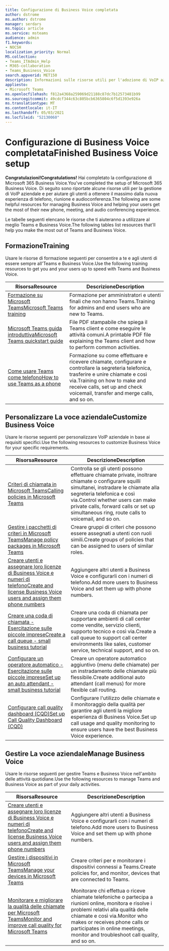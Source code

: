 ```yaml
---
title: Configurazione di Business Voice completata
author: dstrome
ms.author: dstrome
manager: serdars
ms.topic: article
ms.service: msteams
audience: admin
f1.keywords:
- NOCSH
localization_priority: Normal
MS.collection:
- Teams_ITAdmin_Help
- M365-collaboration
- Teams_Business_Voice
search.appverid: MET150
description: Informazioni sulle risorse utili per l'adozione di VoIP aziendale al termine della configurazione.
appliesto:
- Microsoft Teams
ms.openlocfilehash: f812a4368a259069d21188c87dc7b12573481b99
ms.sourcegitcommit: 49cdcf344c63c805bcb6365804c6f5d1393e926a
ms.translationtype: MT
ms.contentlocale: it-IT
ms.lasthandoff: 05/03/2021
ms.locfileid: "52130060"
---
```

# <a name="finished-business-voice-setup"></a><span data-ttu-id="f9dfd-103">Configurazione di Business Voice completata</span><span class="sxs-lookup"><span data-stu-id="f9dfd-103">Finished Business Voice setup</span></span>

<span data-ttu-id="f9dfd-104">**Congratulazioni!**</span><span class="sxs-lookup"><span data-stu-id="f9dfd-104">**Congratulations!**</span></span> <span data-ttu-id="f9dfd-105">Hai completato la configurazione di Microsoft 365 Business Voice.</span><span class="sxs-lookup"><span data-stu-id="f9dfd-105">You've completed the setup of Microsoft 365 Business Voice.</span></span> <span data-ttu-id="f9dfd-106">Di seguito sono riportate alcune risorse utili per la gestione di VoIP aziendale e per aiutare gli utenti a ottenere il massimo dalla nuova esperienza di telefono, riunione e audioconferenza.</span><span class="sxs-lookup"><span data-stu-id="f9dfd-106">The following are some helpful resources for managing Business Voice and helping your users get the most of their new phone, meeting, and audio conferencing experience.</span></span>

<span data-ttu-id="f9dfd-107">Le tabelle seguenti elencano le risorse che ti aiuteranno a utilizzare al meglio Teams e Business Voice.</span><span class="sxs-lookup"><span data-stu-id="f9dfd-107">The following tables list resources that'll help you make the most out of Teams and Business Voice.</span></span>

## <a name="training"></a><span data-ttu-id="f9dfd-108">Formazione</span><span class="sxs-lookup"><span data-stu-id="f9dfd-108">Training</span></span>

<span data-ttu-id="f9dfd-109">Usare le risorse di formazione seguenti per consentire a te e agli utenti di essere sempre all'Teams e Business Voice.</span><span class="sxs-lookup"><span data-stu-id="f9dfd-109">Use the following training resources to get you and your users up to speed with Teams and Business Voice.</span></span>

|<span data-ttu-id="f9dfd-110">Risorsa</span><span class="sxs-lookup"><span data-stu-id="f9dfd-110">Resource</span></span>  |<span data-ttu-id="f9dfd-111">Descrizione</span><span class="sxs-lookup"><span data-stu-id="f9dfd-111">Description</span></span>  |
|---------|---------|
| [<span data-ttu-id="f9dfd-112">Formazione su Microsoft Teams</span><span class="sxs-lookup"><span data-stu-id="f9dfd-112">Microsoft Teams training</span></span>](../training-microsoft-teams-landing-page.md)    | <span data-ttu-id="f9dfd-113">Formazione per amministratori e utenti finali che non hanno Teams.</span><span class="sxs-lookup"><span data-stu-id="f9dfd-113">Training for admins and end users who are new to Teams.</span></span>        |
| [<span data-ttu-id="f9dfd-114">Microsoft Teams guida introduttiva</span><span class="sxs-lookup"><span data-stu-id="f9dfd-114">Microsoft Teams quickstart guide</span></span>](https://download.microsoft.com/download/D/9/F/D9FE8B9E-22F5-47BF-A1AB-09539C41FCD0/Teams%20QS.pdf)    | <span data-ttu-id="f9dfd-115">File PDF stampabile che spiega il Teams client e come eseguire le attività comuni.</span><span class="sxs-lookup"><span data-stu-id="f9dfd-115">A printable PDF file explaining the Teams client and how to perform common activities.</span></span>        |
| [<span data-ttu-id="f9dfd-116">Come usare Teams come telefono</span><span class="sxs-lookup"><span data-stu-id="f9dfd-116">How to use Teams as a phone</span></span>](https://support.microsoft.com/office/meetings-and-calls-d92432d5-dd0f-4d17-8f69-06096b6b48a8?ad=US#ID0EAABAAA=Calls)    | <span data-ttu-id="f9dfd-117">Formazione su come effettuare e ricevere chiamate, configurare e controllare la segreteria telefonica, trasferire e unire chiamate e così via.</span><span class="sxs-lookup"><span data-stu-id="f9dfd-117">Training on how to make and receive calls, set up and check voicemail, transfer and merge calls, and so on.</span></span>        |

## <a name="customize-business-voice"></a><span data-ttu-id="f9dfd-118">Personalizzare La voce aziendale</span><span class="sxs-lookup"><span data-stu-id="f9dfd-118">Customize Business Voice</span></span>

<span data-ttu-id="f9dfd-119">Usare le risorse seguenti per personalizzare VoIP aziendale in base ai requisiti specifici.</span><span class="sxs-lookup"><span data-stu-id="f9dfd-119">Use the following resources to customize Business Voice for your specific requirements.</span></span>

| <span data-ttu-id="f9dfd-120">Risorsa</span><span class="sxs-lookup"><span data-stu-id="f9dfd-120">Resource</span></span> | <span data-ttu-id="f9dfd-121">Descrizione</span><span class="sxs-lookup"><span data-stu-id="f9dfd-121">Description</span></span>  |
|---------|---------|
| [<span data-ttu-id="f9dfd-122">Criteri di chiamata in Microsoft Teams</span><span class="sxs-lookup"><span data-stu-id="f9dfd-122">Calling policies in Microsoft Teams</span></span>](set-up-policies.md)    | <span data-ttu-id="f9dfd-123">Controlla se gli utenti possono effettuare chiamate private, inoltrare chiamate o configurare squilli simultanei, instradare le chiamate alla segreteria telefonica e così via.</span><span class="sxs-lookup"><span data-stu-id="f9dfd-123">Control whether users can make private calls, forward calls or set up simultaneous ring, route calls to voicemail, and so on.</span></span>        |
| [<span data-ttu-id="f9dfd-124">Gestire i pacchetti di criteri in Microsoft Teams</span><span class="sxs-lookup"><span data-stu-id="f9dfd-124">Manage policy packages in Microsoft Teams</span></span>](policy-packages.md)    | <span data-ttu-id="f9dfd-125">Creare gruppi di criteri che possono essere assegnati a utenti con ruoli simili.</span><span class="sxs-lookup"><span data-stu-id="f9dfd-125">Create groups of policies that can be assigned to users of similar roles.</span></span>        |
| [<span data-ttu-id="f9dfd-126">Creare utenti e assegnare loro licenze di Business Voice e numeri di telefono</span><span class="sxs-lookup"><span data-stu-id="f9dfd-126">Create and license Business Voice users and assign them phone numbers</span></span>](create-users.md)    | <span data-ttu-id="f9dfd-127">Aggiungere altri utenti a Business Voice e configurarli con i numeri di telefono.</span><span class="sxs-lookup"><span data-stu-id="f9dfd-127">Add more users to Business Voice and set them up with phone numbers.</span></span>        |
| [<span data-ttu-id="f9dfd-128">Creare una coda di chiamata - Esercitazione sulle piccole imprese</span><span class="sxs-lookup"><span data-stu-id="f9dfd-128">Create a call queue - small business tutorial</span></span>](create-a-phone-system-call-queue-smb.md)    | <span data-ttu-id="f9dfd-129">Creare una coda di chiamata per supportare ambienti di call center come vendite, servizio clienti, supporto tecnico e così via.</span><span class="sxs-lookup"><span data-stu-id="f9dfd-129">Create a call queue to support call center environments like sales, customer service, technical support, and so on.</span></span>        |
| [<span data-ttu-id="f9dfd-130">Configurare un operatore automatico - Esercitazione sulle piccole imprese</span><span class="sxs-lookup"><span data-stu-id="f9dfd-130">Set up an auto attendant - small business tutorial</span></span>](create-a-phone-system-auto-attendant-smb.md)   | <span data-ttu-id="f9dfd-131">Creare un operatore automatico aggiuntivo (menu delle chiamate) per un instradamento delle chiamate più flessibile.</span><span class="sxs-lookup"><span data-stu-id="f9dfd-131">Create additional auto attendant (call menus) for more flexible call routing.</span></span>        |
| [<span data-ttu-id="f9dfd-132">Configurare call quality dashboard (CQD)</span><span class="sxs-lookup"><span data-stu-id="f9dfd-132">Set up Call Quality Dashboard (CQD)</span></span>](analytics-dashboard.md)| <span data-ttu-id="f9dfd-133">Configurare l'utilizzo delle chiamate e il monitoraggio della qualità per garantire agli utenti la migliore esperienza di Business Voice.</span><span class="sxs-lookup"><span data-stu-id="f9dfd-133">Set up call usage and quality monitoring to ensure users have the best Business Voice experience.</span></span>|

## <a name="manage-business-voice"></a><span data-ttu-id="f9dfd-134">Gestire La voce aziendale</span><span class="sxs-lookup"><span data-stu-id="f9dfd-134">Manage Business Voice</span></span>

<span data-ttu-id="f9dfd-135">Usare le risorse seguenti per gestire Teams e Business Voice nell'ambito delle attività quotidiane.</span><span class="sxs-lookup"><span data-stu-id="f9dfd-135">Use the following resources to manage Teams and Business Voice as part of your daily activities.</span></span>

|<span data-ttu-id="f9dfd-136">Risorsa</span><span class="sxs-lookup"><span data-stu-id="f9dfd-136">Resource</span></span>  |<span data-ttu-id="f9dfd-137">Descrizione</span><span class="sxs-lookup"><span data-stu-id="f9dfd-137">Description</span></span>  |
|---------|---------|
| [<span data-ttu-id="f9dfd-138">Creare utenti e assegnare loro licenze di Business Voice e numeri di telefono</span><span class="sxs-lookup"><span data-stu-id="f9dfd-138">Create and license Business Voice users and assign them phone numbers</span></span>](create-users.md)    | <span data-ttu-id="f9dfd-139">Aggiungere altri utenti a Business Voice e configurarli con i numeri di telefono.</span><span class="sxs-lookup"><span data-stu-id="f9dfd-139">Add more users to Business Voice and set them up with phone numbers.</span></span>         |
| [<span data-ttu-id="f9dfd-140">Gestire i dispositivi in Microsoft Teams</span><span class="sxs-lookup"><span data-stu-id="f9dfd-140">Manage your devices in Microsoft Teams</span></span>](manage-devices.md)    | <span data-ttu-id="f9dfd-141">Creare criteri per e monitorare i dispositivi connessi a Teams.</span><span class="sxs-lookup"><span data-stu-id="f9dfd-141">Create policies for, and monitor, devices that are connected to Teams.</span></span>        |
| [<span data-ttu-id="f9dfd-142">Monitorare e migliorare la qualità delle chiamate per Microsoft Teams</span><span class="sxs-lookup"><span data-stu-id="f9dfd-142">Monitor and improve call quality for Microsoft Teams</span></span>](monitor-quality.md)    | <span data-ttu-id="f9dfd-143">Monitorare chi effettua o riceve chiamate telefoniche o partecipa a riunioni online, monitora e risolve i problemi relativi alla qualità delle chiamate e così via.</span><span class="sxs-lookup"><span data-stu-id="f9dfd-143">Monitor who makes or receives phone calls or participates in online meetings, monitor and troubleshoot call quality, and so on.</span></span>        |
